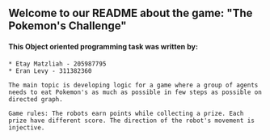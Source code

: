 ## Welcome to our README about the game: "The Pokemon's Challenge"

#### This Object oriented programming task was written by:

    * Etay Matzliah - 205987795
    * Eran Levy - 311382360
    
    The main topic is developing logic for a game where a group of agents needs to eat Pokemon's as much as possible in few steps as possible on directed graph.
    
    Game rules: The robots earn points while collecting a prize. Each prize have different score. The direction of the robot's movement is injective.





